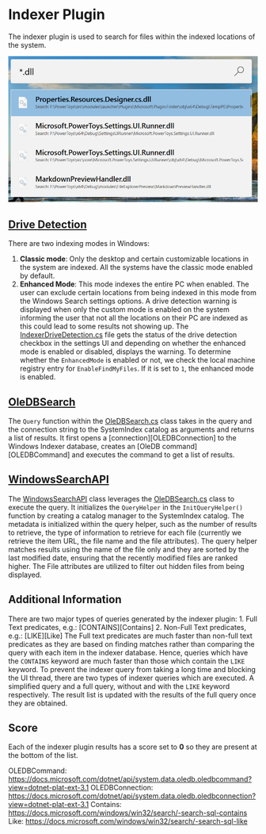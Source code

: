 # Indexer Plugin

The indexer plugin is used to search for files within the indexed locations of the system.

![Image of Indexer plugin](/doc/images/launcher/plugins/indexer.png)

## [Drive Detection](src/modules/launcher/Plugins/Microsoft.Plugin.Indexer/DriveDetection)

There are two indexing modes in Windows:

  1. **Classic mode**: Only the desktop and certain customizable locations in the system are indexed. All the systems have the classic mode enabled by default.
  2. **Enhanced Mode**: This mode indexes the entire PC when enabled. The user can exclude certain locations from being indexed in this mode from the Windows Search settings options.
A drive detection warning is displayed when only the custom mode is enabled on the system informing the user that not all the locations on their PC are indexed as this could lead to some results not showing up.
The [IndexerDriveDetection.cs](src/modules/launcher/Plugins/Microsoft.Plugin.Indexer/DriveDetection/IndexerDriveDetection.cs) file gets the status of the drive detection checkbox in the settings UI and depending on whether the enhanced mode is enabled or disabled, displays the warning.
To determine whether the `EnhancedMode` is enabled or not, we check the local machine registry entry for `EnableFindMyFiles`. If it is set to `1`, the enhanced mode is enabled.

## [OleDBSearch](src/modules/launcher/Plugins/Microsoft.Plugin.Indexer/SearchHelper/OleDBSearch.cs)

The `Query` function within the [OleDBSearch.cs](src/modules/launcher/Plugins/Microsoft.Plugin.Indexer/SearchHelper/OleDBSearch.cs) class takes in the query and the connection string to the SystemIndex catalog as arguments and returns a list of results.
It first opens a [connection][OLEDBConnection] to the Windows Indexer database, creates an [OleDB command][OLEDBCommand] and executes the command to get a list of results.

## [WindowsSearchAPI](src/modules/launcher/Plugins/Microsoft.Plugin.Indexer/SearchHelper/WindowsSearchAPI.cs)

The [WindowsSearchAPI](src/modules/launcher/Plugins/Microsoft.Plugin.Indexer/SearchHelper/WindowsSearchAPI.cs) class leverages the [OleDBSearch.cs](src/modules/launcher/Plugins/Microsoft.Plugin.Indexer/SearchHelper/OleDBSearch.cs) class to execute the query.
It initializes the `QueryHelper` in the `InitQueryHelper()` function by creating a catalog manager to the SystemIndex catalog.
The metadata is initialized within the query helper, such as the number of results to retrieve, the type of information to retrieve for each file (currently we retrieve the item URL, the file name and the file attributes).
The query helper matches results using the name of the file only and they are sorted by the last modified date, ensuring that the recently modified files are ranked higher.
The File attributes are utilized to filter out hidden files from being displayed.

## Additional Information

There are two major types of queries generated by the indexer plugin:
    1. Full Text predicates, e.g.: [CONTAINS][Contains]
    2. Non-Full Text predicates, e.g.: [LIKE][Like]
The Full text predicates are much faster than non-full text predicates as they are based on finding matches rather than comparing the query with each item in the indexer database. Hence, queries which have the `CONTAINS` keyword are much faster than those which contain the `LIKE` keyword.
To prevent the indexer query from taking a long time and blocking the UI thread, there are two types of indexer queries which are executed. A simplified query and a full query, without and with the `LIKE` keyword respectively.
The result list is updated with the results of the full query once they are obtained.

## Score

Each of the indexer plugin results has a score set to **0** so they are present at the bottom of the list.

OLEDBCommand: https://docs.microsoft.com/dotnet/api/system.data.oledb.oledbcommand?view=dotnet-plat-ext-3.1
OLEDBConnection: https://docs.microsoft.com/dotnet/api/system.data.oledb.oledbconnection?view=dotnet-plat-ext-3.1
Contains: https://docs.microsoft.com/windows/win32/search/-search-sql-contains
Like: https://docs.microsoft.com/windows/win32/search/-search-sql-like
